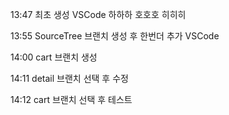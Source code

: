 13:47   최초 생성 VSCode
        하하하
        호호호
        히히히
        
13:55   SourceTree 브랜치 생성 후 한번더 추가 VSCode

14:00   cart 브랜치 생성

14:11   detail 브랜치 선택 후 수정

14:12   cart 브랜치 선택 후 테스트